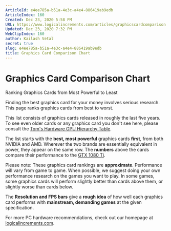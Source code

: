 ```yaml
---
ArticleId: e4ee785a-b51a-4e3c-a4e4-886419ab9edb
ArticleIndex: 160
Created: Dec 23, 2020 5:58 PM
URL: https://www.logicalincrements.com/articles/graphicscardcomparison
Updated: Dec 23, 2020 7:32 PM
WebClipIndex: 160
author: Kailash Vetal
secret: true
slug: e4ee785a-b51a-4e3c-a4e4-886419ab9edb
title: Graphics Card Comparison Chart
---
```

#  Graphics Card Comparison Chart
Ranking Graphics Cards from Most Powerful to Least

Finding the best graphics card for your money involves serious research. This page ranks graphics cards from best to worst.

This list consists of graphics cards released in roughly the last five years. To see even older cards or any graphics card you don't see here, please consult the [Tom's Hardware GPU Hierarchy Table](http://www.tomshardware.com/reviews/gpu-hierarchy,4388.html).

The list starts with the **best, most powerful** graphics cards **first**, from both NVIDIA and AMD. Wherever the two brands are essentially equivalent in power, they appear on the same row. The **numbers** above the cards compare their performance to the [GTX 1080 Ti](https://www.amazon.com/dp/B06XH2P8DD/?tag=li-org-guide-gpucomparison-us-20).

Please note: These graphics card rankings are **approximate**. Performance will vary from game to game. When possible, we suggest doing your own performance research on the games you want to play. In some games, some graphics cards will perform slightly better than cards above them, or slightly worse than cards below.

The **Resolution and FPS bars** give a **rough idea** of how well each graphics card performs with **mainstream, demanding games** at the given specification.

For more PC hardware recommendations, check out our homepage at [logicalincrements.com](http://www.logicalincrements.com/).
